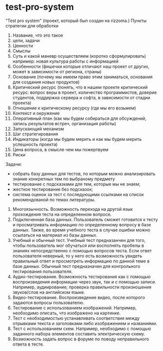 test-pro-system
===============

 "Test pro system" (проект, который был создан на rizzoma.)
 Пункты стратегии для обработки
1. Название, что это такое
2. цели, задачи 
3. Ценности
4. Смыслы 
5. Суть и какой маневр осуществляем (коротко сформулировать) например: новая культура работы с информацией
6. Особенности (фишечки которые отличают наш проект от других, может в зависимости от региона, страны)
7. Основание (почему мы имеем право этим заниматься, основания для создания новых продуктов)
8. Критический ресурс (понять, что в нашем проекте критический ресурс: вопрос веры в проект, количество программистов, доверие студентов, поддержка сервера и софта, в зависимости от стадии проекта)
9. Отношение к критическому ресурсу (где мы его возьмем)
10. Контекст и окружение
11. Оперативный план (как мы будем собираться для обсуждений, запись результатов встреч, организация работы)
12. Запускающий механизм
13. Шаг стратегирования
14. Индикаторы (когда мы будем мерить и как мы будем мерить успешность проекта)
15. Цена вопроса, в смысле чем мы пожертвуем 
16. Риски

Задачи:
- собрать базу данных для тестов, по которым можно анализировать знание конкретных тем по выбраному предмету
- тестирование с подсказками для тем, которые мы не знаем;
- жесткое тестирование без подсказок;
- система оценок за тест с последующими ссылками на список рекомендованой по темах литературы.

1. Многоязычность. Возможность перехода на другой язык прохождения теста на определенном вопросе. 
2. Подключенная база данных. Пользователь сможет готовится к тесту и просматривать информацию по определенному вопросу в базе данных. Также, во время учебного теста в случае ошибки можно ссылаться на материал из базы данных.
3. Учебный и обычный тест. Учебный тест предназанчен для того, чтобы пользователь мог обучаться или восполнять пробелы в знаниях непосредственно с помощью вопросов теста. Если ответ пользователя неверный, то у него есть возможность увидеть правильный ответ и просмотреть информацию по данной теме в базе данных. Обычный тест предназначен для контрольного тестирования пользователя.
4. Аудио-тестирование. Возможность тестирования как с помощью воспроизведения информации через звук, так и с помощью записи. Например, аудиирование; проверка правильности произношения звуков/слов на английском языке.  
5. Видео-тестирование. Воспроизведение видео, после которого задаются вопросы пользователю.
6. Тестирование с использованием изображений. Например, необходимо описать, что изображено на картинке.
7. Тест с необходимостью устанавливать соответствия между отрывками текста и заголовками либо изображением и названиями.
8. Тест с использованием схем. Например, необходимо с помощью заданного набора элементов составить электрическую схему.
9. Возможность задать вопрос в форуме по поводу неправильного ответа в тесте.
